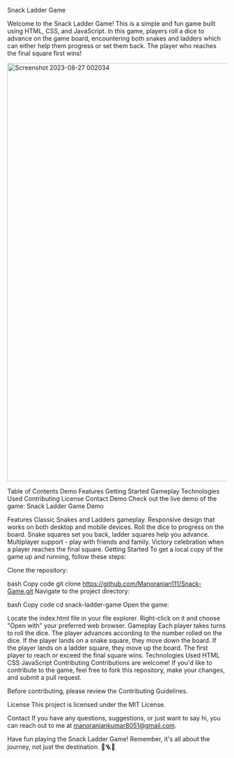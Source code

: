 Snack Ladder Game

Welcome to the Snack Ladder Game! This is a simple and fun game built using HTML, CSS, and JavaScript. In this game, players roll a dice to advance on the game board, encountering both snakes and ladders which can either help them progress or set them back. The player who reaches the final square first wins!

<img width="959" alt="Screenshot 2023-08-27 002034" src="https://github.com/Manoranjan111/Snack-Game/assets/95931051/d0074c58-c5ea-4ceb-8f70-e8e8b7065097">

Table of Contents
Demo
Features
Getting Started
Gameplay
Technologies Used
Contributing
License
Contact
Demo
Check out the live demo of the game: Snack Ladder Game Demo

Features
Classic Snakes and Ladders gameplay.
Responsive design that works on both desktop and mobile devices.
Roll the dice to progress on the board.
Snake squares set you back, ladder squares help you advance.
Multiplayer support - play with friends and family.
Victory celebration when a player reaches the final square.
Getting Started
To get a local copy of the game up and running, follow these steps:

Clone the repository:

bash
Copy code
git clone https://github.com/Manoranjan111/Snack-Game.git
Navigate to the project directory:

bash
Copy code
cd snack-ladder-game
Open the game:

Locate the index.html file in your file explorer.
Right-click on it and choose "Open with" your preferred web browser.
Gameplay
Each player takes turns to roll the dice.
The player advances according to the number rolled on the dice.
If the player lands on a snake square, they move down the board.
If the player lands on a ladder square, they move up the board.
The first player to reach or exceed the final square wins.
Technologies Used
HTML
CSS
JavaScript
Contributing
Contributions are welcome! If you'd like to contribute to the game, feel free to fork this repository, make your changes, and submit a pull request.

Before contributing, please review the Contributing Guidelines.

License
This project is licensed under the MIT License.

Contact
If you have any questions, suggestions, or just want to say hi, you can reach out to me at manoranjankumar8051@gmail.com.

Have fun playing the Snack Ladder Game! Remember, it's all about the journey, not just the destination. 🐍🪜🎲
